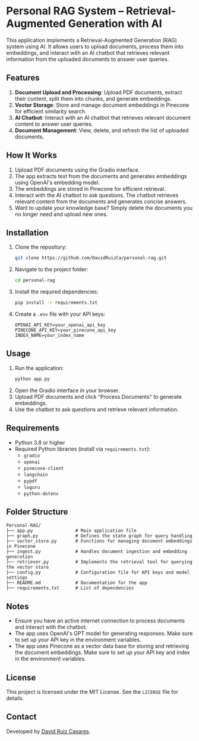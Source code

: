 # Personal RAG System – Retrieval-Augmented Generation with AI

This application implements a Retrieval-Augmented Generation (RAG) system using AI. It allows users to upload documents, process them into embeddings, and interact with an AI chatbot that retrieves relevant information from the uploaded documents to answer user queries.

## Features

1. **Document Upload and Processing**: Upload PDF documents, extract their content, split them into chunks, and generate embeddings.
2. **Vector Storage**: Store and manage document embeddings in Pinecone for efficient similarity search.
3. **AI Chatbot**: Interact with an AI chatbot that retrieves relevant document content to answer user queries.
4. **Document Management**: View, delete, and refresh the list of uploaded documents.

## How It Works

1. Upload PDF documents using the Gradio interface.
2. The app extracts text from the documents and generates embeddings using OpenAI's embedding model.
3. The embeddings are stored in Pinecone for efficient retrieval.
4. Interact with the AI chatbot to ask questions. The chatbot retrieves relevant content from the documents and generates concise answers.
5. Want to update your knowledge base? Simply delete the documents you no longer need and upload new ones.

## Installation

1. Clone the repository:
   ```bash
   git clone https://github.com/DavidRuizCa/personal-rag.git
   ```
2. Navigate to the project folder:
   ```bash
   cd personal-rag
   ```
3. Install the required dependencies:
   ```bash
   pip install -r requirements.txt
   ```
4. Create a `.env` file with your API keys:
   ```env
   OPENAI_API_KEY=your_openai_api_key
   PINECONE_API_KEY=your_pinecone_api_key
   INDEX_NAME=your_index_name
   ```


## Usage

1. Run the application:
   ```bash
   python app.py
   ```
2. Open the Gradio interface in your browser.
3. Upload PDF documents and click "Process Documents" to generate embeddings.
4. Use the chatbot to ask questions and retrieve relevant information.

## Requirements

- Python 3.8 or higher
- Required Python libraries (install via `requirements.txt`):
  - `gradio`
  - `openai`
  - `pinecone-client`
  - `langchain`
  - `pypdf`
  - `loguru`
  - `python-dotenv`

## Folder Structure

```
Personal-RAG/
├── app.py                # Main application file
├── graph.py              # Defines the state graph for query handling
├── vector_store.py       # Functions for managing document embeddings in Pinecone
├── ingest.py             # Handles document ingestion and embedding generation
├── retriever.py          # Implements the retrieval tool for querying the vector store
├── config.py             # Configuration file for API keys and model settings
├── README.md             # Documentation for the app
├── requirements.txt      # List of dependencies
```

## Notes

- Ensure you have an active internet connection to process documents and interact with the chatbot.
- The app uses OpenAI's GPT model for generating responses. Make sure to set up your API key in the environment variables.
- The app uses Pinecone as a vector data base for storing and retrieving the document embeddings. Make sure to set up your API key and index in the environment variables.

## License

This project is licensed under the MIT License. See the `LICENSE` file for details.

## Contact

Developed by [David Ruiz Casares](https://www.linkedin.com/in/david-ruiz-casares/).
